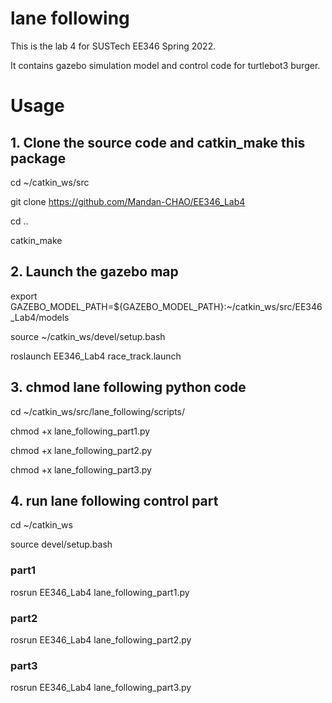 # lane following
This is the lab 4 for SUSTech EE346 Spring 2022.

It contains gazebo simulation model and control code for turtlebot3 burger.

# Usage

## 1. Clone the source code and catkin_make this package
  cd ~/catkin_ws/src
  
  git clone https://github.com/Mandan-CHAO/EE346_Lab4
  
  cd ..
  
  catkin_make

   
## 2. Launch the gazebo map
   export GAZEBO_MODEL_PATH=${GAZEBO_MODEL_PATH}:~/catkin_ws/src/EE346_Lab4/models
   
   source ~/catkin_ws/devel/setup.bash
   
   roslaunch EE346_Lab4 race_track.launch 

## 3. chmod lane following python code
   cd ~/catkin_ws/src/lane_following/scripts/
   
   chmod +x lane_following_part1.py
   
   chmod +x lane_following_part2.py
   
   chmod +x lane_following_part3.py

   
## 4. run lane following control part
   cd ~/catkin_ws
   
   source devel/setup.bash
   
### part1
   rosrun EE346_Lab4 lane_following_part1.py
   
### part2
   rosrun EE346_Lab4 lane_following_part2.py
   
### part3
   rosrun EE346_Lab4 lane_following_part3.py
